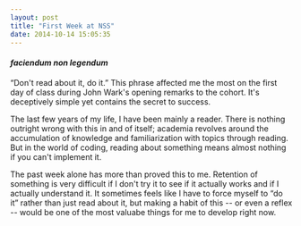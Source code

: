 ```yaml
---
layout: post
title: "First Week at NSS"
date: 2014-10-14 15:05:35
---
```

<h4><em>faciendum non legendum</em></h4>

&ldquo;Don&apos;t read about it, do it.&rdquo; This phrase affected me the most on the first day of class during John Wark&apos;s opening remarks to the cohort. It&apos;s deceptively simple yet contains the secret to success. 

The last few years of my life, I have been mainly a reader. There is nothing outright wrong with this in and of itself; academia revolves around the accumulation of knowledge and familiarization with topics through reading. But in the world of coding, reading about something means almost nothing if you can&apos;t implement it. 

The past week alone has more than proved this to me. Retention of something is very difficult if I don&apos;t try it to see if it actually works and if I actually understand it. It sometimes feels like I have to force myself to &ldquo;do it&rdquo; rather than just read about it, but making a habit of this -- or even a reflex -- would be one of the most valuabe things for me to develop right now. 


